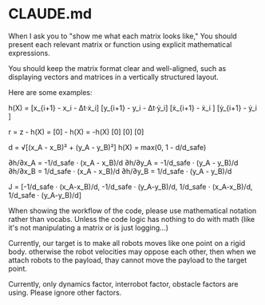 # CLAUDE.md

When I ask you to "show me what each matrix looks like," You should present each relevant matrix or function using explicit mathematical expressions.

You should keep the matrix format clear and well-aligned, such as displaying vectors and matrices in a vertically structured layout.

Here are some examples:

h(X) = [x_{i+1} - x_i - Δt·ẋ_i]
       [y_{i+1} - y_i - Δt·ẏ_i]
       [ẋ_{i+1} - ẋ_i        ]
       [ẏ_{i+1} - ẏ_i        ]

r = z - h(X) = [0] - h(X) = -h(X)
              [0]
              [0]
              [0]


d = √[(x_A - x_B)² + (y_A - y_B)²]
h(X) = max(0, 1 - d/d_safe)

∂h/∂x_A = -1/d_safe · (x_A - x_B)/d
∂h/∂y_A = -1/d_safe · (y_A - y_B)/d  
∂h/∂x_B = 1/d_safe · (x_A - x_B)/d
∂h/∂y_B = 1/d_safe · (y_A - y_B)/d

J = [-1/d_safe · (x_A-x_B)/d,  -1/d_safe · (y_A-y_B)/d,  1/d_safe · (x_A-x_B)/d,  1/d_safe · (y_A-y_B)/d]

When showing the workflow of the code, please use mathematical notation rather than vocabs. Unless the code logic has nothing to do with math (like it's not manipulating a matrix or is just logging...)

Currently, our target is to make all robots moves like one point on a rigid body. otherwise the robot velocities may oppose each other, then when we attach robots to the payload, thay cannot move the payload to the target point.

Currently, only dynamics factor, interrobot factor, obstacle factors are using. Please ignore other factors.


